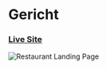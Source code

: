 # Gericht
### [Live Site](https://soft-heliotrope-89ffcd.netlify.app/)

![Restaurant Landing Page](https://i.ibb.co/5jxBKpw/image.png)

